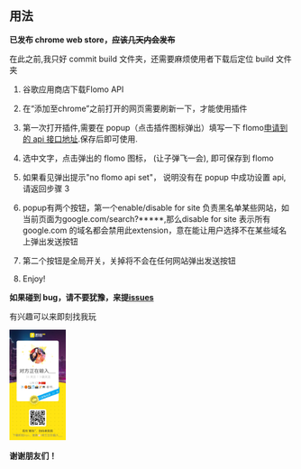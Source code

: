 ## 用法

**已发布 chrome web store，~~应该几天内会发布~~**

在此之前,我只好 commit build 文件夹，还需要麻烦使用者下载后定位 build 文件夹

1. 谷歌应用商店下载Flomo API

2. 在“添加至chrome”之前打开的网页需要刷新一下，才能使用插件

3. 第一次打开插件,需要在 popup（点击插件图标弹出）填写一下 flomo[申请到的 api 接口地址](https://support.qq.com/products/297045/link-jump?jump=https%3A%2F%2Fflomoapp.com%2Fmine%3Fsource%3Dincoming_webhook).保存后即可使用.

4. 选中文字，点击弹出的 flomo 图标， (让子弹飞一会), 即可保存到 flomo

5. 如果看见弹出提示"no flomo api set"， 说明没有在 popup 中成功设置 api,请返回步骤 3

6. popup有两个按钮，第一个enable/disable for site 负责黑名单某些网站，如 当前页面为google.com/search?*****,那么disable for site 表示所有google.com 的域名都会禁用此extension，意在能让用户选择不在某些域名上弹出发送按钮

7. 第二个按钮是全局开关，关掉将不会在任何网站弹出发送按钮

8. Enjoy!

**如果碰到 bug，请不要犹豫，来提[issues](https://github.com/YIREN1/chrome-extension-flomo-api/issues)**

有兴趣可以来即刻找我玩

<img src="jike.jpeg" alt="drawing" width="100"/>

**谢谢朋友们！**
